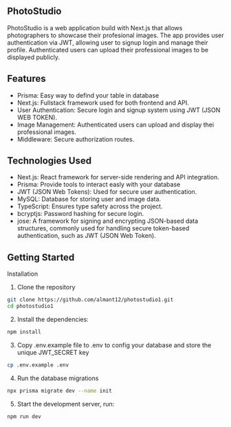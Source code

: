 
## PhotoStudio

PhotoStudio is a web application build with Next.js that allows photographers to showcase their profesional images. The app provides user authentication via JWT, allowing user to signup login and manage their profile. Authenticated users can upload their professional images to be displayed publicly.

## Features

- Prisma: Easy way to defind your table in database
- Next.js: Fullstack framework used for both frontend and API.
- User Authentication: Secure login and signup system using JWT (JSON WEB TOKEN).
- Image Management: Authenticated users can upload and display thei professional images.
- Middleware: Secure authorization routes.

## Technologies Used

- Next.js: React framework for server-side rendering and API integration.
- Prisma: Provide tools to interact easly with your database
- JWT (JSON Web Tokens): Used for secure user authentication.
- MySQL: Database for storing user and image data.
- TypeScript: Ensures type safety across the project.
- bcryptjs: Password hashing for secure login.
- jose: A framework for signing and encrypting JSON-based data structures, commonly used for handling secure token-based authentication, such as JWT (JSON Web Token).

## Getting Started
Installation
1. Clone the repository
```bash
git clone https://github.com/almant12/photostudio1.git
cd photostudio1
```

2. Install the dependencies:
```bash
npm install
```

3. Copy .env.example file to .env to config your database and store the unique JWT_SECRET key
```bash
cp .env.example .env
```

4. Run the database migrations
```bash
npx prisma migrate dev --name init
```

5. Start the development server, run:
```bash
npm run dev
```






